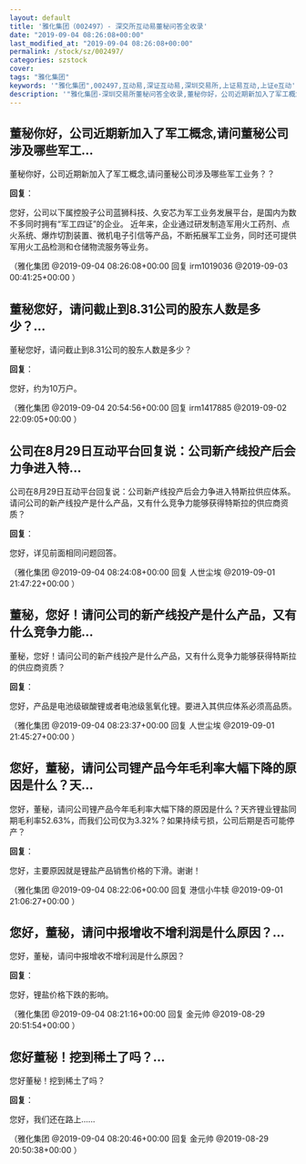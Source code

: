 ```yaml
---
layout: default
title: '雅化集团（002497）- 深交所互动易董秘问答全收录'
date: "2019-09-04 08:26:08+00:00"
last_modified_at: "2019-09-04 08:26:08+00:00"
permalink: /stock/sz/002497/
categories: szstock
cover: 
tags: "雅化集团"
keywords: '"雅化集团",002497,互动易,深证互动易,深圳交易所,上证易互动,上证e互动'
description: '"雅化集团-深圳交易所董秘问答全收录,董秘你好，公司近期新加入了军工概念,请问董秘公司涉及哪些军工业务？？"'
---
```


## 董秘你好，公司近期新加入了军工概念,请问董秘公司涉及哪些军工...

董秘你好，公司近期新加入了军工概念,请问董秘公司涉及哪些军工业务？？

**回复**：

您好，公司以下属控股子公司蓝狮科技、久安芯为军工业务发展平台，是国内为数不多同时拥有“军工四证”的企业。 近年来，企业通过研发制造军用火工药剂、点火系统、爆炸切割装置、微机电子引信等产品，不断拓展军工业务，同时还可提供军用火工品检测和仓储物流服务等业务。 

（雅化集团  @2019-09-04 08:26:08+00:00 回复 irm1019036  @2019-09-03 00:41:25+00:00 ）

## 董秘您好，请问截止到8.31公司的股东人数是多少？...

董秘您好，请问截止到8.31公司的股东人数是多少？

**回复**：

您好，约为10万户。 

（雅化集团  @2019-09-04 20:54:56+00:00 回复 irm1417885  @2019-09-02 22:09:05+00:00 ）

## 公司在8月29日互动平台回复说：公司新产线投产后会力争进入特...

公司在8月29日互动平台回复说：公司新产线投产后会力争进入特斯拉供应体系。请问公司的新产线投产是什么产品，又有什么竞争力能够获得特斯拉的供应商资质？

**回复**：

您好，详见前面相同问题回答。 

（雅化集团  @2019-09-04 08:24:08+00:00 回复 人世尘埃  @2019-09-01 21:47:22+00:00 ）

## 董秘，您好！请问公司的新产线投产是什么产品，又有什么竞争力能...

董秘，您好！请问公司的新产线投产是什么产品，又有什么竞争力能够获得特斯拉的供应商资质？

**回复**：

您好，产品是电池级碳酸锂或者电池级氢氧化锂。要进入其供应体系必须高品质。 

（雅化集团  @2019-09-04 08:23:37+00:00 回复 人世尘埃  @2019-09-01 21:45:27+00:00 ）

## 您好，董秘，请问公司锂产品今年毛利率大幅下降的原因是什么？天...

您好，董秘，请问公司锂产品今年毛利率大幅下降的原因是什么？天齐锂业锂盐同期毛利率52.63%，而我们公司仅为3.32%？如果持续亏损，公司后期是否可能停产？

**回复**：

您好，主要原因就是锂盐产品销售价格的下滑。谢谢！ 

（雅化集团  @2019-09-04 08:22:06+00:00 回复 港信小牛犊  @2019-09-01 21:06:27+00:00 ）

## 您好，董秘，请问中报增收不增利润是什么原因？...

您好，董秘，请问中报增收不增利润是什么原因？

**回复**：

您好，锂盐价格下跌的影响。 

（雅化集团  @2019-09-04 08:21:16+00:00 回复 金元帅  @2019-08-29 20:51:54+00:00 ）

## 您好董秘！挖到稀土了吗？...

您好董秘！挖到稀土了吗？

**回复**：

您好，我们还在路上...... 

（雅化集团  @2019-09-04 08:20:46+00:00 回复 金元帅  @2019-08-29 20:50:38+00:00 ）

